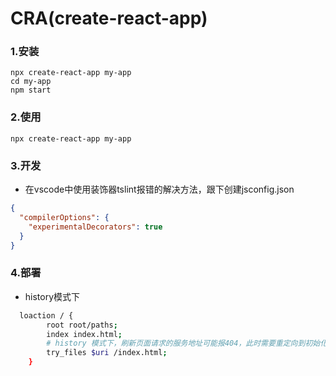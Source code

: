 # CRA(create-react-app)

### 1.安装
```
npx create-react-app my-app
cd my-app
npm start
```

### 2.使用
```
npx create-react-app my-app
```

### 3.开发
- 在vscode中使用装饰器tslint报错的解决方法，跟下创建jsconfig.json
```json
{
  "compilerOptions": {
    "experimentalDecorators": true
  }
}
```

### 4.部署
- history模式下
```bash
  loaction / {
		root root/paths;
		index index.html;
		# history 模式下，刷新页面请求的服务地址可能报404，此时需要重定向到初始化位置
		try_files $uri /index.html;
	}
```

